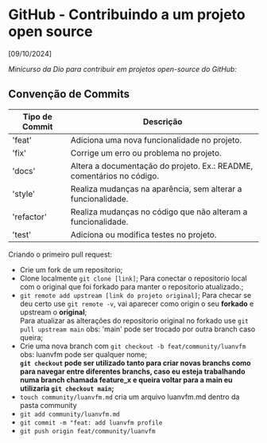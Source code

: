 
# GitHub - Contribuindo a um projeto open source
[09/10/2024]

*Minicurso da Dio para contribuir em projetos open-source do GitHub:*

## Convenção de Commits

| Tipo de Commit | Descrição                                    |
| -------------- | -------------------------------------------- |
| 'feat' | Adiciona uma nova funcionalidade no projeto.         |
| 'fix' | Corrige um erro ou problema no projeto.              |
| 'docs' | Altera a documentação do projeto. Ex.: README, comentários no código.              |
| 'style' | Realiza mudanças na aparência, sem alterar a funcionalidade.              |
| 'refactor' | Realiza mudanças no código que não alteram a funcionalidade.              |
| 'test' | Adiciona ou modifica testes no projeto.              |

Criando o primeiro pull request:

- Crie um fork de um repositorio;
- Clone localmente `git clone [link]`;
Para conectar o repositorio local com o original que foi forkado para manter o repositorio atualizado.;
- `git remote add upstream [link do projeto original]`;
Para checar se deu certo use `git remote -v`, vai aparecer como origin o seu **forkado** e upstream o **original**;    
Para atualizar as alterações do repositorio original no forkado use `git pull upstream main` obs: 'main' pode ser trocado por outra branch caso queira;
- Crie uma nova branch com `git checkout -b feat/community/luanvfm` obs: luanvfm pode ser qualquer nome;    
**`git checkout` pode ser utilizado tanto para criar novas branchs como para navegar entre diferentes branchs, caso eu esteja trabalhando numa branch chamada feature_x e queira voltar para a main eu utilizaria `git checkout main`;**
- `touch community/luanvfm.md` cria um arquivo luanvfm.md dentro da pasta community
- `git add community/luanvfm.md` 
- `git commit -m "feat: add luanvfm profile`
- `git push origin feat/community/luanvfm`


